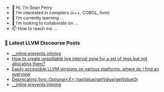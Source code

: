 - 👋 Hi, I’m Sean Perry
- 👀 I’m interested in compilers (c++, COBOL, llvm)
- 🌱 I’m currently learning ...
- 💞️ I’m looking to collaborate on ...
- 📫 How to reach me ...

<!---
s66perry/s66perry is a ✨ special ✨ repository because its `README.md` (this file) appears on your GitHub profile.
You can click the Preview link to take a look at your changes.
--->
### 📕 Latest LLVM Discourse Posts

<!-- DISCOURSE-LLVM:START -->
- [__inline prevents inlining](https://discourse.llvm.org/t/inline-prevents-inlining/67271#post_2)
- [How to create unspillable live interval zone for a set of regs but not allocating them?](https://discourse.llvm.org/t/how-to-create-unspillable-live-interval-zone-for-a-set-of-regs-but-not-allocating-them/67175#post_4)
- [Easily accessible LLVM versions on various platforms, where do I find an overview](https://discourse.llvm.org/t/easily-accessible-llvm-versions-on-various-platforms-where-do-i-find-an-overview/67272#post_1)
- [Deprecating llvm::Optional&lt;X&gt;::hasValue/getValue/getValueOr](https://discourse.llvm.org/t/deprecating-llvm-optional-x-hasvalue-getvalue-getvalueor/63716#post_20)
- [__inline prevents inlining](https://discourse.llvm.org/t/inline-prevents-inlining/67271#post_1)
<!-- DISCOURSE-LLVM:END -->
